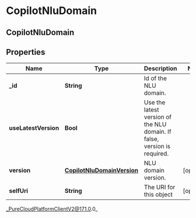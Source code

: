# CopilotNluDomain

## CopilotNluDomain

## Properties

|Name | Type | Description | Notes|
|------------ | ------------- | ------------- | -------------|
| **_id** | **String** | Id of the NLU domain. | |
| **useLatestVersion** | **Bool** | Use the latest version of the NLU domain. If false, version is required. | |
| **version** | [**CopilotNluDomainVersion**](CopilotNluDomainVersion) | NLU domain version. | [optional] |
| **selfUri** | **String** | The URI for this object | [optional] |



_PureCloudPlatformClientV2@171.0.0_
